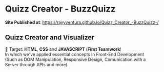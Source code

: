 # Quizz Creator - BuzzQuizz
**Site Published at**: https://rayyventura.github.io/Quizz_Creator_-BuzzQuizz-/


## Quizz Creator and Visualizer </br>
🎯 Target: **HTML**, **CSS** and **JAVASCRIPT** (**First Teamwork**)</br>
In which we've applied essential concepts in Front-End Development </br>
(Such as DOM Manipulation, Responsive Design, Comunication with a Server through APIs and more)

